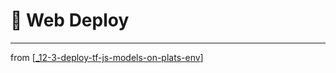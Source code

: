 # 💊 Web Deploy

---
from [[_12-3-deploy-tf-js-models-on-plats-env]]

[//begin]: # "Autogenerated link references for markdown compatibility"
[_12-3-deploy-tf-js-models-on-plats-env]: _12-3-deploy-tf-js-models-on-plats-env.md "💊 Deploy TF.js Modeon on Plats Env"
[//end]: # "Autogenerated link references"